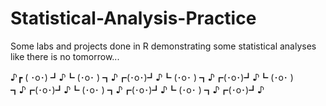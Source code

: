 # Statistical-Analysis-Practice
Some labs and projects done in R demonstrating some statistical analyses like there is no tomorrow...

♪┏ ( ･o･) ┛♪┗ (･o･ ) ┓♪┏(･o･)┛♪┗ (･o･ ) ┓♪┏(･o･)┛♪┗ (･o･ ) ┓♪┏(･o･)┛♪┗ (･o･ ) ┓♪┏(･o･)┛♪┗ (･o･ ) ┓♪┏(･o･)┛♪

